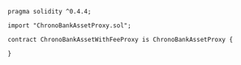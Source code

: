    pragma solidity ^0.4.4;
    
    import "ChronoBankAssetProxy.sol";
    
    contract ChronoBankAssetWithFeeProxy is ChronoBankAssetProxy {
    
    }

